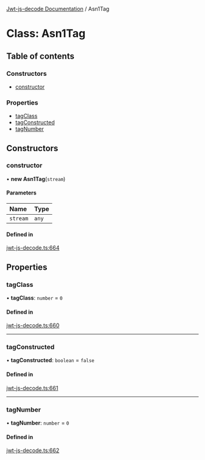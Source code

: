 [Jwt-js-decode Documentation](../README.md) / Asn1Tag

# Class: Asn1Tag

## Table of contents

### Constructors

- [constructor](Asn1Tag.md#constructor)

### Properties

- [tagClass](Asn1Tag.md#tagclass)
- [tagConstructed](Asn1Tag.md#tagconstructed)
- [tagNumber](Asn1Tag.md#tagnumber)

## Constructors

### constructor

• **new Asn1Tag**(`stream`)

#### Parameters

| Name | Type |
| :------ | :------ |
| `stream` | `any` |

#### Defined in

[jwt-js-decode.ts:664](https://github.com/tomitribe/jwt-js-decode/blob/51a94e1/src/jwt-js-decode.ts#L664)

## Properties

### tagClass

• **tagClass**: `number` = `0`

#### Defined in

[jwt-js-decode.ts:660](https://github.com/tomitribe/jwt-js-decode/blob/51a94e1/src/jwt-js-decode.ts#L660)

___

### tagConstructed

• **tagConstructed**: `boolean` = `false`

#### Defined in

[jwt-js-decode.ts:661](https://github.com/tomitribe/jwt-js-decode/blob/51a94e1/src/jwt-js-decode.ts#L661)

___

### tagNumber

• **tagNumber**: `number` = `0`

#### Defined in

[jwt-js-decode.ts:662](https://github.com/tomitribe/jwt-js-decode/blob/51a94e1/src/jwt-js-decode.ts#L662)
